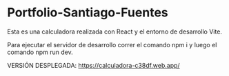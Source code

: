 # Portfolio-Santiago-Fuentes
Esta es una calculadora realizada con React y el entorno de desarrollo Vite.

Para ejecutar el servidor de desarrollo correr el comando npm i y luego el comando npm run dev.

VERSIÓN DESPLEGADA: https://calculadora-c38df.web.app/ 

 
